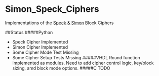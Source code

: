 # Simon_Speck_Ciphers
Implementations of the [Speck & Simon] Block Ciphers

##Status
#####Python
- Speck Cipher Implemented
- Simon Cipher Implemented
- Some Cipher Mode Test Missing
- Some Cipher Setup Tests Missing
#####VHDL
Round function implemented as modules. Need to add cipher control logic, key/block sizing, amd block mode options.
#####C
TODO


[Speck & Simon]: http://eprint.iacr.org/2013/404
